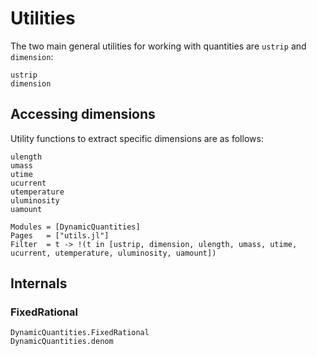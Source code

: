 # Utilities

The two main general utilities for working
with quantities are `ustrip` and `dimension`:

```@docs
ustrip
dimension
```

## Accessing dimensions

Utility functions to extract specific dimensions are as follows:

```@docs
ulength
umass
utime
ucurrent
utemperature
uluminosity
uamount
```

```@autodocs
Modules = [DynamicQuantities]
Pages   = ["utils.jl"]
Filter  = t -> !(t in [ustrip, dimension, ulength, umass, utime, ucurrent, utemperature, uluminosity, uamount])
```

## Internals

### FixedRational

```@docs
DynamicQuantities.FixedRational
DynamicQuantities.denom
```
